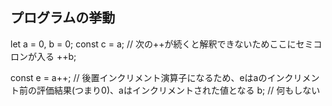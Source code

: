 ## プログラムの挙動

let a = 0, b = 0;
const c = a; // 次の++が続くと解釈できないためここにセミコロンが入る
++b;

const e = a++; // 後置インクリメント演算子になるため、eはaのインクリメント前の評価結果(つまり0)、aはインクリメントされた値となる
b; // 何もしない
